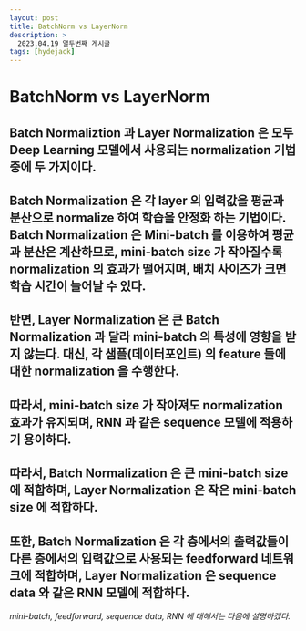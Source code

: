 ```yaml
---
layout: post
title: BatchNorm vs LayerNorm
description: >
  2023.04.19 열두번째 게시글
tags: [hydejack]
---
```


# BatchNorm vs LayerNorm

## Batch Normaliztion 과 Layer Normalization 은 모두 Deep Learning 모델에서 사용되는 normalization 기법 중에 두 가지이다.

## Batch Normalization 은 각 layer 의 입력값을 평균과 분산으로 normalize 하여 학습을 안정화 하는 기법이다. Batch Normalization 은 Mini-batch 를 이용하여 평균과 분산은 계산하므로, mini-batch size 가 작아질수록 normalization 의 효과가 떨어지며, 배치 사이즈가 크면 학습 시간이 늘어날 수 있다.

## 반면, Layer Normalization 은 큰 Batch Normalization 과 달라 mini-batch 의 특성에 영향을 받지 않는다. 대신, 각 샘플(데이터포인트) 의 feature 들에 대한 normalization 을 수행한다.
## 따라서, mini-batch size 가 작아져도 normalization 효과가 유지되며, RNN 과 같은 sequence 모델에 적용하기 용이하다.

## 따라서, Batch Normalization 은 큰 mini-batch size 에 적합하며, Layer Normalization 은 작은 mini-batch size 에 적합하다.
## 또한, Batch Normalization 은 각 층에서의 출력값들이 다른 층에서의 입력값으로 사용되는 feedforward 네트워크에 적합하며, Layer Normalization 은 sequence data 와 같은 RNN 모델에 적합하다.

_mini-batch, feedforward, sequence data, RNN 에 대해서는 다음에 설명하겠다._
